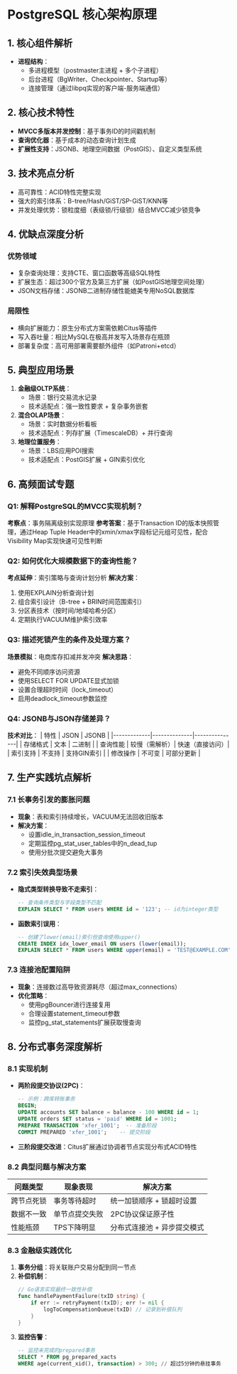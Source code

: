 # PostgreSQL 核心架构原理

## 1. 核心组件解析
- **进程结构**：
  - 多进程模型（postmaster主进程 + 多个子进程）
  - 后台进程（BgWriter、Checkpointer、Startup等）
  - 连接管理（通过libpq实现的客户端-服务端通信）


## 2. 核心技术特性
- **MVCC多版本并发控制**：基于事务ID的时间戳机制
- **查询优化器**：基于成本的动态查询计划生成
- **扩展性支持**：JSONB、地理空间数据（PostGIS）、自定义类型系统


## 3. 技术亮点分析
- 高可靠性：ACID特性完整实现
- 强大的索引体系：B-tree/Hash/GiST/SP-GiST/KNN等
- 并发处理优势：锁粒度细（表级锁/行级锁）结合MVCC减少锁竞争


## 4. 优缺点深度分析
### 优势领域
- 复杂查询处理：支持CTE、窗口函数等高级SQL特性
- 扩展生态：超过300个官方及第三方扩展（如PostGIS地理空间处理）
- JSON文档存储：JSONB二进制存储性能媲美专用NoSQL数据库

### 局限性
- 横向扩展能力：原生分布式方案需依赖Citus等插件
- 写入吞吐量：相比MySQL在极高并发写入场景存在瓶颈
- 部署复杂度：高可用部署需要额外组件（如Patroni+etcd）

## 5. 典型应用场景
1. **金融级OLTP系统**：
   - 场景：银行交易流水记录
   - 技术适配点：强一致性要求 + 复杂事务嵌套
2. **混合OLAP场景**：
   - 场景：实时数据分析看板
   - 技术适配点：列存扩展（TimescaleDB）+ 并行查询
3. **地理位置服务**：
   - 场景：LBS应用POI搜索
   - 技术适配点：PostGIS扩展 + GIN索引优化

## 6. 高频面试专题

### Q1: 解释PostgreSQL的MVCC实现机制？
**考察点**：事务隔离级别实现原理
**参考答案**：基于Transaction ID的版本快照管理，通过Heap Tuple Header中的xmin/xmax字段标记元组可见性，配合Visibility Map实现快速可见性判断

### Q2: 如何优化大规模数据下的查询性能？
**考点延伸**：索引策略与查询计划分析
**解决方案**：
1. 使用EXPLAIN分析查询计划
2. 组合索引设计（B-tree + BRIN时间范围索引）
3. 分区表技术（按时间/地域哈希分区）
4. 定期执行VACUUM维护索引效率

### Q3: 描述死锁产生的条件及处理方案？
**场景模拟**：电商库存扣减并发冲突
**解决思路**：
- 避免不同顺序访问资源
- 使用SELECT FOR UPDATE显式加锁
- 设置合理超时时间（lock_timeout）
- 启用deadlock_timeout参数监控

### Q4: JSONB与JSON存储差异？
**技术对比**：
| 特性        | JSON         | JSONB         |
|-------------|--------------|---------------|
| 存储格式    | 文本         | 二进制        |
| 查询性能    | 较慢（需解析）| 快速（直接访问）|
| 索引支持    | 不支持       | 支持GIN索引   |
| 修改操作    | 不可变       | 可部分更新    |


## 7. 生产实践坑点解析

### 7.1 长事务引发的膨胀问题
- **现象**：表和索引持续增长，VACUUM无法回收旧版本
- **解决方案**：
  - 设置idle_in_transaction_session_timeout
  - 定期监控pg_stat_user_tables中的n_dead_tup
  - 使用分批次提交避免大事务

### 7.2 索引失效典型场景
- **隐式类型转换导致不走索引**：
  ```sql
  -- 查询条件类型与字段类型不匹配
  EXPLAIN SELECT * FROM users WHERE id = '123'; -- id为integer类型
  ```
- **函数索引误用**：
  ```sql
  -- 创建了lower(email)索引但查询使用upper()
  CREATE INDEX idx_lower_email ON users (lower(email));
  EXPLAIN SELECT * FROM users WHERE upper(email) = 'TEST@EXAMPLE.COM';
  ```

### 7.3 连接池配置陷阱
- **现象**：连接数过高导致资源耗尽（超过max_connections）
- **优化策略**：
  - 使用pgBouncer进行连接复用
  - 合理设置statement_timeout参数
  - 监控pg_stat_statements扩展获取慢查询

## 8. 分布式事务深度解析

### 8.1 实现机制
- **两阶段提交协议(2PC)**：
  ```sql
  -- 示例：跨库转账事务
  BEGIN;
  UPDATE accounts SET balance = balance - 100 WHERE id = 1;
  UPDATE orders SET status = 'paid' WHERE id = 1001;
  PREPARE TRANSACTION 'xfer_1001';  -- 准备阶段
  COMMIT PREPARED 'xfer_1001';    -- 提交阶段
  ```
- **三阶段提交改进**：Citus扩展通过协调者节点实现分布式ACID特性

### 8.2 典型问题与解决方案
| 问题类型          | 现象表现                  | 解决方案                     |
|-------------------|---------------------------|------------------------------|
| 跨节点死锁        | 事务等待超时              | 统一加锁顺序 + 锁超时设置    |
| 数据不一致        | 单节点提交失败            | 2PC协议保证原子性           |
| 性能瓶颈          | TPS下降明显               | 分布式连接池 + 异步提交模式  |

### 8.3 金融级实践优化
1. **事务分组**：将关联账户交易分配到同一节点
2. **补偿机制**：
   ```go
   // Go语言实现最终一致性补偿
   func handlePaymentFailure(txID string) {
       if err := retryPayment(txID); err != nil {
           logToCompensationQueue(txID) // 记录到补偿队列
       }
   }
   ```
3. **监控告警**：
   ```sql
   -- 监控未完成的prepared事务
   SELECT * FROM pg_prepared_xacts 
   WHERE age(current_xid(), transaction) > 300; // 超过5分钟的悬挂事务
   ```

